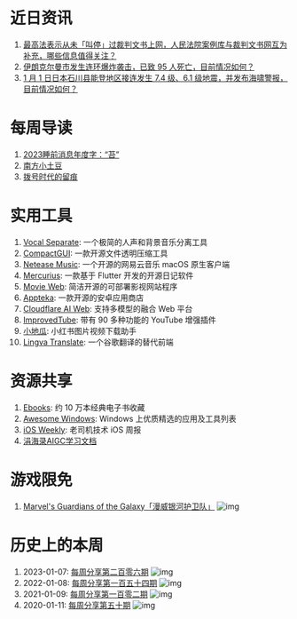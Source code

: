 # 近日资讯

1. [最高法表示从未「叫停」过裁判文书上网，人民法院案例库与裁判文书网互为补充，哪些信息值得关注？](https://www.zhihu.com/question/636073528)
2. [伊朗克尔曼市发生连环爆炸袭击，已致 95 人死亡，目前情况如何？](https://www.zhihu.com/question/637875013)
3. [1 月 1 日日本石川县能登地区接连发生 7.4 级、6.1 级地震，并发布海啸警报，目前情况如何？](https://www.zhihu.com/question/637525179)

# 每周导读

1. [2023睡前消息年度字：“苔”](https://mp.weixin.qq.com/s/SxnWYFFvxBVc-mfqQFWmZA)
2. [南方小土豆](https://mp.weixin.qq.com/s/XCggcl84gfmEL-xMGEAsXw)
3. [拨号时代的留痕](https://mp.weixin.qq.com/s/BWo9zu0p4bnYPSrT9drW8A)

# 实用工具

1. [Vocal Separate](https://github.com/jianchang512/vocal-separate): 一个极简的人声和背景音乐分离工具
2. [CompactGUI](https://github.com/IridiumIO/CompactGUI): 一款开源文件透明压缩工具 
3. [Netease Music](https://github.com/xjbeta/NeteaseMusic-macOS): 一个开源的网易云音乐 macOS 原生客户端 
4. [Mercurius](https://github.com/Cierra-Runis/mercurius): 一款基于 Flutter 开发的开源日记软件 
5. [Movie Web](https://github.com/movie-web/movie-web): 简洁开源的可部署影视网站程序 
6. [Appteka](https://github.com/solkin/appteka-android): 一款开源的安卓应用商店
7. [Cloudflare AI Web](https://github.com/Jazee6/cloudflare-ai-web): 支持多模型的融合 Web 平台 
8. [ImprovedTube](https://github.com/code-charity/youtube): 带有 90 多种功能的 YouTube 增强插件 
9. [小地瓜](https://github.com/OldPanda/xiaodigua-homepage): 小红书图片视频下载助手
10. [Lingva Translate](https://github.com/thedaviddelta/lingva-translate): 一个谷歌翻译的替代前端

# 资源共享

1. [Ebooks](https://github.com/kska32/ebooks): 约 10 万本经典电子书收藏
2. [Awesome Windows](https://github.com/Awesome-Windows/Awesome/): Windows 上优质精选的应用及工具列表
3. [iOS Weekly](https://github.com/SwiftOldDriver/iOS-Weekly): 老司机技术 iOS 周报
4. [涓海录AIGC学习文档](https://qwu28uf3j5.feishu.cn/docx/Ofp1dBDp2oH1nGxTmk9cRZDvnQe)

# 游戏限免

1. [Marvel's Guardians of the Galaxy「漫威银河护卫队」](https://store.epicgames.com/p/marvels-guardians-of-the-galaxy)
![img](https://mmbiz.qpic.cn/sz_mmbiz_jpg/pDARXZuibAKS8cU6q2XLhvQCTD6jwv8ZmbYdX86LN6awjUgv678zCXFPHHoTBT4LrAicTQOEDwUQTib5kqyFrFTcA/640?wx_fmt=jpeg&amp;from=appmsg)

# 历史上的本周

1. 2023-01-07: [每周分享第二百零六期](https://mp.weixin.qq.com/s/smk0Ugzv4CwnDk6esFpK9A)
![img](https://mmbiz.qpic.cn/sz_mmbiz_jpg/pDARXZuibAKSgn2VDDyj6a2OQQdn0H0vcMbESW1qF3P6hRWibHKOdXJlCHeX9cyrn8gZMvYYT1GU6BeyiasrWibp8Q/640?wx_fmt=jpeg&wxfrom=5&wx_lazy=1&wx_co=1)
2. 2022-01-08: [每周分享第一百五十四期](https://mp.weixin.qq.com/s/rN8ZJZAaV0UV3jpkeKNv9A)
![img](https://mmbiz.qpic.cn/sz_mmbiz_jpg/pDARXZuibAKRJBv5qgFJw3EyJwqm4nNNKtVIib8c1AWddZ07icKVKO2jGxKFFrdEOt33LddC7aaFOvqytvjPJGibkQ/640?wx_fmt=jpeg&wxfrom=5&wx_lazy=1&wx_co=1)
3. 2021-01-09: [每周分享第一百零二期](https://mp.weixin.qq.com/s/jG22dXokaGi2o1Z6440dkw)
![img](https://mmbiz.qpic.cn/sz_mmbiz_png/pDARXZuibAKQbSUU5XnLX5ZicOQ0Wznp6G81fTxqXuEFct89tzTJDmBqbRw3X01mE5eDSRIXgOWx7QfhOqwNVFDA/640?wx_fmt=png&wxfrom=5&wx_lazy=1&wx_co=1)
4. 2020-01-11: [每周分享第五十期](https://mp.weixin.qq.com/s/udSsLodtVnGcjY6lnmWDxw)
![img](https://mmbiz.qpic.cn/sz_mmbiz_jpg/pDARXZuibAKQZJOJpZia77z350ib4gbdHiaLjeVicgRGIkHXv04MiabL9Mzy1mPeZ1GkPSJT9NCiamyLQukic4biayfuYpQ/640?wx_fmt=jpeg&wxfrom=5&wx_lazy=1&wx_co=1)
